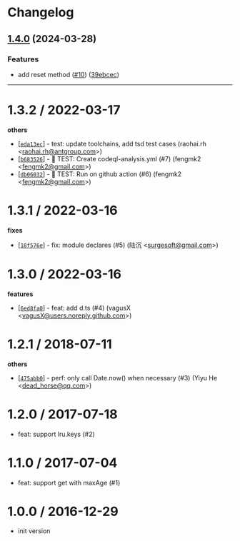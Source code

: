 # Changelog

## [1.4.0](https://github.com/node-modules/ylru/compare/v1.3.2...v1.4.0) (2024-03-28)


### Features

* add reset method ([#10](https://github.com/node-modules/ylru/issues/10)) ([39ebcec](https://github.com/node-modules/ylru/commit/39ebcecbac34f8efd04959bb42cc6b88a9d2bd8a))

---


1.3.2 / 2022-03-17
==================

**others**
  * [[`eda13ec`](http://github.com/node-modules/ylru/commit/eda13ec31cb40d28cb00dea0369fc5c657aecb9c)] - test: update toolchains, add tsd test cases (raohai.rh <<raohai.rh@antgroup.com>>)
  * [[`b683526`](http://github.com/node-modules/ylru/commit/b68352659a95158a54f72f3ac502cd9881759d00)] - 🤖 TEST: Create codeql-analysis.yml (#7) (fengmk2 <<fengmk2@gmail.com>>)
  * [[`db06032`](http://github.com/node-modules/ylru/commit/db060326f526aa4aef23a77f5185e36922f4a178)] - 🤖 TEST: Run on github action (#6) (fengmk2 <<fengmk2@gmail.com>>)

1.3.1 / 2022-03-16
==================

**fixes**
  * [[`18f576e`](http://github.com/node-modules/ylru/commit/18f576eb12ce456a7af419b68bd17d74bf567de6)] - fix: module declares (#5) (陆沉 <<surgesoft@gmail.com>>)

1.3.0 / 2022-03-16
==================

**features**
  * [[`6ed8fa0`](http://github.com/node-modules/ylru/commit/6ed8fa004e1a0d634ba8d277f70933a7a8945cf2)] - feat: add d.ts (#4) (vagusX <<vagusX@users.noreply.github.com>>)

1.2.1 / 2018-07-11
==================

**others**
  * [[`475abb0`](http://github.com/node-modules/ylru/commit/475abb0e9c787fd65d7c3dd3d2d74d67560b0bec)] - perf: only call Date.now() when necessary (#3) (Yiyu He <<dead_horse@qq.com>>)

1.2.0 / 2017-07-18
==================

  * feat: support lru.keys (#2)

1.1.0 / 2017-07-04
==================

  * feat: support get with maxAge (#1)

1.0.0 / 2016-12-29
==================

 * init version

